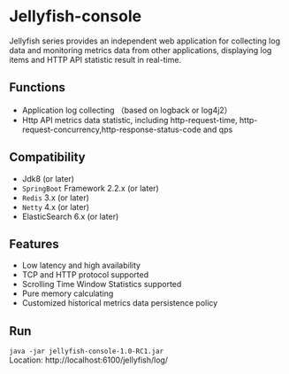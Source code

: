 # Jellyfish-console

Jellyfish series provides an independent  web application for collecting log data and monitoring metrics data from other applications,  displaying log items and HTTP API statistic result in real-time.

## Functions

* Application log collecting （based on logback or log4j2）
* Http API metrics data statistic, including  http-request-time, http-request-concurrency,http-response-status-code and qps

## Compatibility

*  Jdk8 (or later)
*  <code>SpringBoot</code> Framework 2.2.x (or later)
*  <code>Redis</code> 3.x (or later)
*  <code>Netty</code> 4.x (or later)
*  ElasticSearch 6.x (or later)

## Features

* Low latency and high availability
* TCP and HTTP protocol  supported
* Scrolling Time Window Statistics supported
* Pure memory calculating
* Customized historical metrics data  persistence policy


## Run

<code>java -jar jellyfish-console-1.0-RC1.jar</code>     
 Location:  http://localhost:6100/jellyfish/log/
